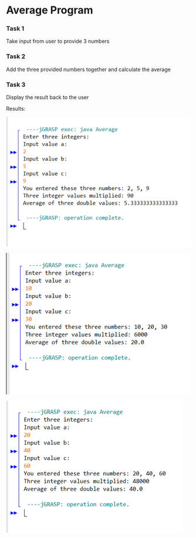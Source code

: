 # Average Program

### Task 1

Take input from user to provide 3 numbers

### Task 2

Add the three provided numbers together and calculate the average

### Task 3

Display the result back to the user

Results:

![What is this](Average1.PNG)

![What is this](Average2.PNG)

![What is this](Average3.PNG)

